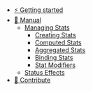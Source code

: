 * [⚡ Getting started](/)
* [📗 Manual](/manual/main.md)
    * [Managing Stats](/manual/stats/main.md)
        * [Creating Stats](/manual/stats/create.md)
        * [Computed Stats](/manual/stats/computed.md)
        * [Aggregated Stats](/manual/stats/aggregated.md)
        * [Binding Stats](/manual/stats/bind.md)
        * [Stat Modifiers](/manual/stats/modifiers.md)
    * [Status Effects](/manual/status_effects/main.md)
* [🍻 Contribute](/contribute.md)



<!-- * [Components](/manual/status_effects/components.md)
* [Listeners and Reactive Programming](#listeners-and-reactive-programming)
* [Debugging](/manual/debugging.md)
* [Performance](/manual/performance.md) -->